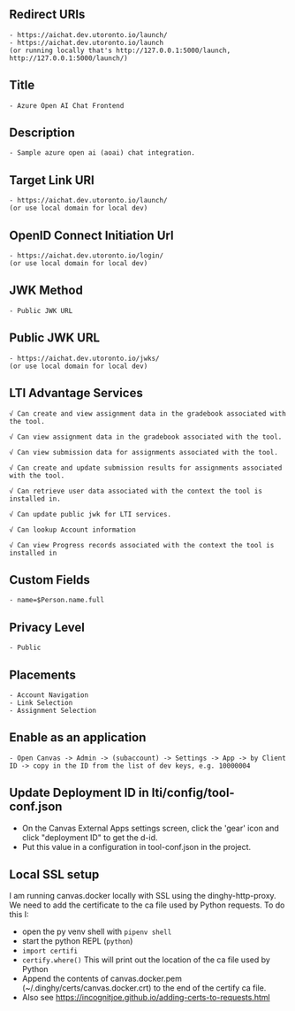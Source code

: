 ## Redirect URIs
	- https://aichat.dev.utoronto.io/launch/
	- https://aichat.dev.utoronto.io/launch
	(or running locally that's http://127.0.0.1:5000/launch, http://127.0.0.1:5000/launch/)
## Title
	- Azure Open AI Chat Frontend
	
## Description
	- Sample azure open ai (aoai) chat integration.
	
## Target Link URI
	- https://aichat.dev.utoronto.io/launch/
	(or use local domain for local dev)
	
## OpenID Connect Initiation Url
	- https://aichat.dev.utoronto.io/login/
	(or use local domain for local dev)
	
## JWK Method
	- Public JWK URL
	
## Public JWK URL
	- https://aichat.dev.utoronto.io/jwks/
	(or use local domain for local dev)
	
## LTI Advantage Services 
	√ Can create and view assignment data in the gradebook associated with the tool.
	
	√ Can view assignment data in the gradebook associated with the tool.
	
	√ Can view submission data for assignments associated with the tool.
	
	√ Can create and update submission results for assignments associated with the tool.
	
	√ Can retrieve user data associated with the context the tool is installed in.
	
	√ Can update public jwk for LTI services.
	
	√ Can lookup Account information
	
	√ Can view Progress records associated with the context the tool is installed in
	
## Custom Fields
	- name=$Person.name.full

## Privacy Level
	- Public
	
## Placements
	- Account Navigation
	- Link Selection
	- Assignment Selection
	
## Enable as an application

	- Open Canvas -> Admin -> (subaccount) -> Settings -> App -> by Client ID -> copy in the ID from the list of dev keys, e.g. 10000004
	
## Update Deployment ID in lti/config/tool-conf.json

- On the Canvas External Apps settings screen, click the 'gear' icon and click "deployment ID" to get the d-id.
- Put this value in a configuration in tool-conf.json in the project.


## Local SSL setup
I am running canvas.docker locally with SSL using the dinghy-http-proxy. We need to add the certificate to the ca file used by Python requests. To do this I:
- open the py venv shell with `pipenv shell`
- start the python REPL (`python`)
- `import certifi`
- `certify.where()`
This will print out the location of the ca file used by Python
- Append the contents of canvas.docker.pem (~/.dinghy/certs/canvas.docker.crt) to the end of the certify ca file.
- Also see https://incognitjoe.github.io/adding-certs-to-requests.html